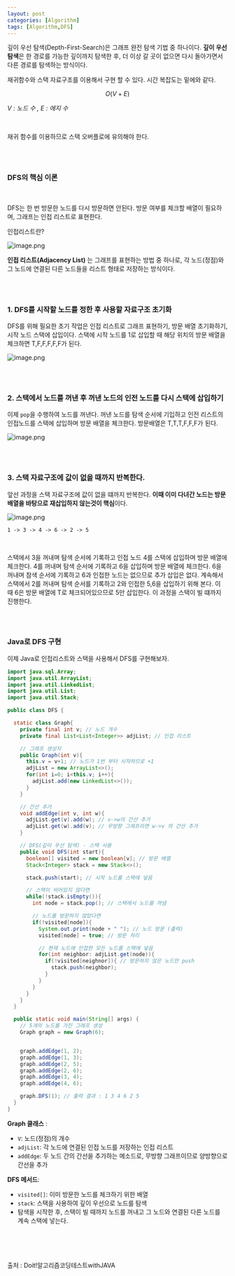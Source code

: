 ```yaml
--- 
layout: post 
categories: [Algorithm]
tags: [Algorithm,DFS]
---
```



깊이 우선 탐색(Depth-First-Search)은 그래프 완전 탐색 기법 중 하나이다. **깊이 우선 탐색**은 한 경로를 가능한 깊이까지 탐색한 후, 더 이상 갈 곳이 없으면 다시 돌아가면서 다른 경로를 탐색하는 방식이다.

재귀함수와 스택 자료구조를 이용해서 구현 할 수 있다. 시간 복잡도는 밑에와 같다.

$$
O(V+E)
$$

<i>V : 노드 수 , E : 에지 수</i>

<br>

재귀 함수를 이용하므로 스택 오버플로에 유의해야 한다.

<br><br>

### DFS의 핵심 이론

<br>


DFS는 한 번 방문한 노드를 다시 방문하면 안된다. 방문 여부를 체크할 배열이 필요하며, 그래프는 인접 리스트로 표현한다. 

인접리스트란?

![image.png](/assets/img/algorithm/dfs/dfs(1).png)

**인접 리스트(Adjacency List)** 는 그래프를 표현하는 방법 중 하나로, 각 노드(정점)와 그 노드에 연결된 다른 노드들을 리스트 형태로 저장하는 방식이다.


<br><br>

### 1. DFS를 시작할 노드를 정한 후 사용할 자료구조 초기화

DFS를 위해 필요한 초기 작업은 인접 리스트로 그래프 표현하기, 방문 배열 초기화하기, 시작 노드 스택에 삽입이다. 스택에 시작 노드를 1로 삽입할 때 해당 위치의 방문 배열을 체크하면 T,F,F,F,F,F가 된다.

![image.png](/assets/img/algorithm/dfs/dfs(2).png)

<br><br>

### 2. 스택에서 노드를 꺼낸 후 꺼낸 노드의 인전 노드를 다시 스택에 삽입하기

이제 `pop`을 수행하여 노드를 꺼낸다. 꺼낸 노드를 탐색 순서에 기입하고 인전 리스트의 인접노드를 스택에 삽입하며 방문 배열을 체크한다. 방문배열은 T,T,T,F,F,F가 된다.

![image.png](/assets/img/algorithm/dfs/dfs(3).png)

<br><br>

### 3. 스택 자료구조에 값이 없을 때까지 반복한다.

앞선 과정을 스택 자료구조에 값이 없을 떄까지 반복한다. **이때 이미 다녀간 노드는 방문 배열을 바탕으로 재삽입하지 않는것이 핵심**이다.

![image.png](/assets/img/algorithm/dfs/dfs(4).png)

```
1 -> 3 -> 4 -> 6 -> 2 -> 5
```

<br>

스택에서 3을 꺼내며 탐색 순서에 기록하고 인접 노드 4를 스택에 삽입하며 방문 배열에 체크한다. 4를 꺼내며 탐색 순서에 기록하고 6을 삽입하며 방문 배열에 체크한다. 6을 꺼내며 참색 순서에 기록하고 6과 인접한 노드는 없으므로 추가 삽입은 없다. 계속해서 스택에서 2를 꺼내며 탐색 순서를 기록하고 2와 인접한 5,6을 삽입하기 위해 본다. 이 때 6은 방문 배열에 T로 체크되어있으므로 5만 삽입한다. 이 과정을 스택이 빌 떄까지 진행한다.

<br><br>

### Java로 DFS 구현

이제 Java로 인접리스트와 스택을 사용해서 DFS를 구현해보자.

```java
import java.sql.Array;
import java.util.ArrayList;
import java.util.LinkedList;
import java.util.List;
import java.util.Stack;

public class DFS {

  static class Graph{
    private final int v; // 노드 개수
    private final List<List<Integer>> adjList; // 인접 리스트

    // 그래프 생성자
    public Graph(int v){ 
      this.v = v+1; // 노드가 1번 부터 시작하므로 +1
      adjList = new ArrayList<>();
      for(int i=0; i<this.v; i++){
        adjList.add(new LinkedList<>());
      }
    }

    // 간선 추가
    void addEdge(int v, int w){
      adjList.get(v).add(w); // v->w의 간선 추가
      adjList.get(w).add(v); // 무방향 그래프라면 w->v 의 간선 추가
    }

    // DFS(깊이 우선 탐색) - 스택 사용
    public void DFS(int start){
      boolean[] visited = new boolean[v]; // 방문 배열
      Stack<Integer> stack = new Stack<>();

      stack.push(start); // 시작 노드를 스택에 넣음

      // 스택이 비어있지 않다면
      while(!stack.isEmpty()){ 
        int node = stack.pop(); // 스택에서 노드를 꺼냄

        // 노드를 방문하지 않았다면
        if(!visited[node]){
          System.out.print(node + " "); // 노드 방문 (출력)
          visited[node] = true; // 방문 처리

          // 현재 노드에 인접한 모든 노드를 스택에 넣음
          for(int neighbor: adjList.get(node)){
            if(!visited[neighnor]){ // 방문하지 않은 노드만 push
              stack.push(neighbor);
            }
          }
        }
      }
    }
  }

  public static void main(String[] args) {
    // 5개의 노드를 가진 그래프 생성
    Graph graph = new Graph(6);


    graph.addEdge(1, 2);
    graph.addEdge(1, 3);
    graph.addEdge(2, 5);
    graph.addEdge(2, 6);
    graph.addEdge(3, 4);
    graph.addEdge(4, 6);

    graph.DFS(1); // 출력 결과 : 1 3 4 6 2 5
  }
}

```

**Graph 클래스** : 

- `V`: 노드(정점)의 개수
- `adjList`: 각 노드에 연결된 인접 노드를 저장하는 인접 리스트
- `addEdge`: 두 노드 간의 간선을 추가하는 메소드로, 무방향 그래프이므로 양방향으로 간선을 추가

**DFS 메서드**:

- `visited[]`: 이미 방문한 노드를 체크하기 위한 배열
- `stack`: 스택을 사용하여 깊이 우선으로 노드를 탐색
- 탐색을 시작한 후, 스택이 빌 때까지 노드를 꺼내고 그 노드와 연결된 다른 노드를 계속 스택에 넣는다.

<br><br><br><br>
출처 : Doit!알고리즘코딩테스트withJAVA
